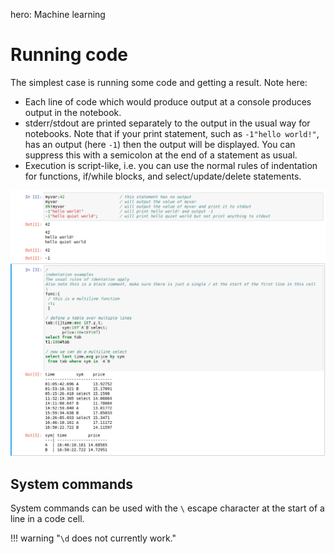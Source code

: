 hero: Machine learning

# Running code


The simplest case is running some code and getting a result. Note here:

-   Each line of code which would produce output at a console produces output in the notebook.
-   stderr/stdout are printed separately to the output in the usual way for notebooks. Note that if your print statement, such as `-1"hello world!"`, has an output (here `-1`) then the output will be displayed. You can suppress this with a semicolon at the end of a statement as usual.
-   Execution is script-like, i.e. you can use the normal rules of indentation for functions, if/while blocks, and select/update/delete statements.

![runningcode](img/running_code.png "Running code")


## System commands

System commands can be used with the `\` escape character at the start of a line in a code cell.

!!! warning "`\d` does not currently work."